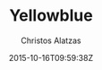 ---
title: "Yellowblue"
github: https://github.com/chalatz/yellowblue
demo: http://chalatz.github.io/yellowblue/
author: Christos Alatzas
draft: true
ssg:
  - Jekyll
cms:
  - No Cms
date: 2015-10-16T09:59:38Z
github_branch: master
---